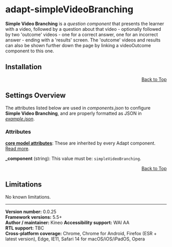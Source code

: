 # adapt-simpleVideoBranching  

**Simple Video Branching** is a *question component* that presents the learner with a video, followed by a question about that video - optionally followed by two 'outcome' videos - one for a correct answer, one for an incorrect answer - ending with a 'results' screen. The 'outcome' videos and results can also be shown further down the page by linking a videoOutcome component to this one.


## Installation


<div float align=right><a href="#top">Back to Top</a></div>

## Settings Overview

The attributes listed below are used in *components.json* to configure **Simple Video Branching**, and are properly formatted as JSON in [*example.json*](example.json).

### Attributes

[**core model attributes**](https://github.com/adaptlearning/adapt_framework/wiki/Core-model-attributes): These are inherited by every Adapt component. [Read more](https://github.com/adaptlearning/adapt_framework/wiki/Core-model-attributes).

**_component** (string): This value must be: `simpleVideoBranching`.


<div float align=right><a href="#top">Back to Top</a></div>

## Limitations

No known limitations.   


----------------------------
**Version number:**  0.0.25  
**Framework versions:** 5.5+  
**Author / maintainer:** Kineo
**Accessibility support:** WAI AA   
**RTL support:** TBC  
**Cross-platform coverage:** Chrome, Chrome for Android, Firefox (ESR + latest version), Edge, IE11, Safari 14 for macOS/iOS/iPadOS, Opera
